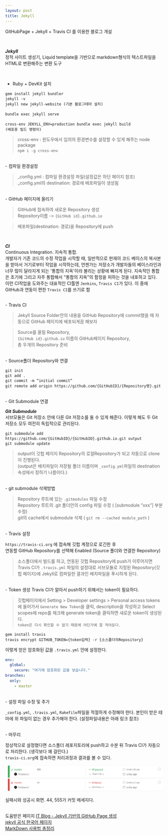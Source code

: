 ```yaml
---
layout: post
title: Jekyll
---
```


GitHubPage + Jekyll + Travis CI 를 이용한 블로그 개설

<br>

<em><strong>Jekyll</strong></em>  
정적 사이트 생성기, Liquid template을 기반으로 markdown형식의 텍스트파일을 HTML로 변환해주는 변환 도구

<br>

- Ruby + DevKit 설치

```terminal
gem install jekyll bundler
jekyll -v
jekyll new jekyll-website (기본 블로그테마 설치)

bundle exec jekyll serve

cross-env JEKYLL_ENV=production bundle exec jekyll build
(배포용 빌드 명령어)
```

> cross-env : 윈도우에서 임의의 환경변수를 설정할 수 있게 해주는 node package<br> `npm i -g cross-env`

<br>
- 컴파일 환경설정

>_config.yml : 컴파일 환경설정 파일(설정값은 하단 페이지 참조)<br>
_config.yml의 destination: 경로에 배포파일이 생성됨

<br>
- GitHub 페이지에 올리기

>GitHub에 접속하여 새로운 Repository 생성 <br>
Repository이름 -> `{GitHub id}.github.io`

>배포파일(destination: 경로)을 Repository에 push

<br>

<em><strong>CI</strong></em>  
Continuous Integration. 지속적 통합.  
개발자가 기존 코드의 수정 작업을 시작할 때, 일반적으로 현재의 코드 베이스의 복사본을 받아서 거기로부터 작업을 시작하는데, 언젠가는 저장소가 개발자들의 베이스라인과 너무 많이 달라지게 되는 '통합의 지옥'이라 불리는 상황에 빠지게 된다.
지속적인 통합은 초기에 그리고 자주 통합해서 "통합의 지옥"의 함정을 피하는 것을 내포하고 있다.  
이런 CI작업을 도와주는 대표적인 CI툴엔 `Jenkins`, `Travis CI`가 있다. 이 중에 GitHub과 연동이 편한 `Travis CI`를 쓰기로 함

<br>
- Travis CI

>Jekyll Source Folder안의 내용을 GitHub Repository에 commit했을 때 자동으로 GitHub 페이지에 배포되게끔 해보자

>Source를 올릴 Repository, <br>
`{GitHub id}.github.io` 이름의 GitHub페이지 Repository, <br>
총 두개의 Repository 준비

<br>
- Source폴더 Repository와 연결
  
```terminal
git init
git add .
git commit -m “initial commit”
git remote add origin https://github.com/{GitHubID}/{Repository명}.git
```

<br>
- Git Submodule 연결

<em><strong>Git Submodule</strong></em>  
서브모듈은 Git 저장소 안에 다른 Git 저장소를 둘 수 있게 해준다. 이렇게 해도 두 Git 저장소 모두 여전히 독립적으로 관리된다.
  
```terminal
git submodule add https://github.com/{GitHubID}/{GitHubID}.github.io.git output
git submodule update
```
>output이 깃헙 페이지 Repository의 로컬Repository가 되고 자동으로 clone이 진행된다. <br> 
(output은 배치파일이 저장될 폴더 이름이며 `_config.yml`파일의 destination속성에서 정하기 나름이다.)

<br>
- git submodule 삭제방법

>Repository 루트에 있는 `.gitmodules` 파일 수정 <br>
Repository 루트의 .git 폴더안의 config 파일 수정 ( [submodule “xxx”] 부분 수정) <br>
git의 cache에서 submodule 삭제 ( `git rm --cached module_path` )

<br>
- Travis 설정

`https://travis-ci.org` 에 접속해 깃헙 계정으로 로긴한 후  
연동할  GitHub Repository를 선택해 Enabled (Source 폴더와 연결한 Repository)

>소스폴더에서 빌드를 하고, 연동된 깃헙 Repository에 push가 이루어지면 Travis CI가 `.travis.yml` 파일의 설정대로 서브모듈로 지정된 Repository(깃헙 페이지)에 Jekyll로 컴파일한 결과인 배치파일을 푸시하게 된다.

<br>
- Token 생성
Travis CI가 알아서 push하기 위해서는 token이 필요하다.

>깃헙페이지에서 Setting > Developer settings > Personal access tokens에 들어가서 `Generate New Token`을 클릭, description을 작성하고 Select scopes에 repo를 체크해 generate token을 클릭하면 새로운 token이 생성된다. <br>
`token은 다시 확인할 수 없기 때문에 어딘가에 잘 적어둔다.`

```terminal
gem install travis
travis encrypt GITHUB_TOKEN={token입력} -r {소스폴더의Repository}
```

이렇게 얻은 암호화된 값을 `.travis.yml` 안에 설정한다.

```yml
env:
  global:
    secure: "여기에 암호화된 값을 넣습니다."
branches:
  only:
    - master
```

<br>
- 설정 파일 수정 및 추가

`_config.yml`, `.travis.yml`, `Rakefile`파일을 적절하게 수정해야 한다. 본인이 받은 테마에 위 파일이 없는 경우 추가해야 한다. (설정파일내용은 아래 링크 참조)

<br>
- 마무리

정상적으로 설정했다면 소스폴더 레포지토리에 push하고 수분 뒤 Travis CI가 자동으로 처리한다. (생각보다 꽤 걸린다.)  
`travis-ci.org`에 접속하면 처리과정과 결과를 볼 수 있다.

![travis_result](./public/img/travis_result.png)
<p class="small-massage">실패시와 성공시 화면. 44, 555가 커밋 메세지다.</p>


<br>
도움받은 페이지  
<a href="https://moon9342.github.io/jekyll-start" target="_sub">IT Blog - Jekyll 기반의 GitHub Page 생성</a><br>
<a href="https://jekyllrb-ko.github.io/" target="_sub">jekyll 공식 한국어 페이지</a><br>
<a href="https://heropy.blog/2017/09/30/markdown/" target="_sub">MarkDown 사용법 총정리</a>






